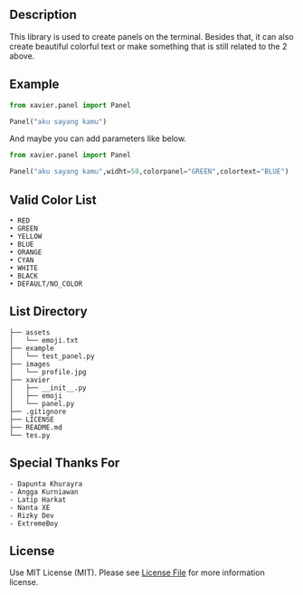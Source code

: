 ## Description
This library is used to create panels on the terminal. Besides that, it can also create beautiful colorful text or make something that is still related to the 2 above.

## Example
```python
from xavier.panel import Panel

Panel("aku sayang kamu")
```
And maybe you can add parameters like below.

```python
from xavier.panel import Panel

Panel("aku sayang kamu",widht=50,colorpanel="GREEN",colortext="BLUE")
```

## Valid Color List
```
• RED
• GREEN
• YELLOW
• BLUE
• ORANGE
• CYAN
• WHITE
• BLACK
• DEFAULT/NO_COLOR
```

## List Directory
```                                               
├── assets                                                       
│   └── emoji.txt                                          
├── example                                                     
│   └── test_panel.py
├── images                                                     
│   └── profile.jpg
├── xavier                                            
│   ├── __init__.py
│   ├── emoji
│   └── panel.py 
├── .gitignore 
├── LICENSE                                    
├── README.md
└── tes.py                                                   
```

## Special Thanks For
```
- Dapunta Khurayra
- Angga Kurniawan
- Latip Harkat
- Nanta XE
- Rizky Dev
- ExtremeBoy
```

## License
Use MIT License (MIT). Please see [License File](https://github.com/Fall-Xavier/xavier/blob/main/LICENSE) for more information license.
